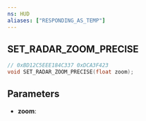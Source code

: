```yaml
---
ns: HUD
aliases: ["RESPONDING_AS_TEMP"]
---
```

## SET_RADAR_ZOOM_PRECISE

```c
// 0xBD12C5EEE184C337 0xDCA3F423
void SET_RADAR_ZOOM_PRECISE(float zoom);
```

## Parameters
* **zoom**:


